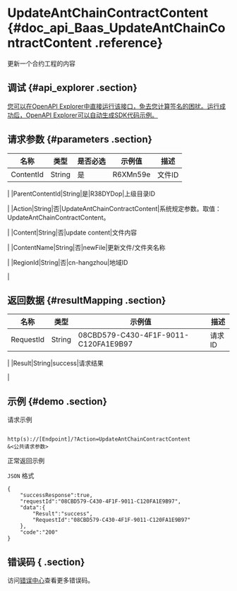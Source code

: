 # UpdateAntChainContractContent {#doc_api_Baas_UpdateAntChainContractContent .reference}

更新一个合约工程的内容

## 调试 {#api_explorer .section}

[您可以在OpenAPI Explorer中直接运行该接口，免去您计算签名的困扰。运行成功后，OpenAPI Explorer可以自动生成SDK代码示例。](https://api.aliyun.com/#product=Baas&api=UpdateAntChainContractContent&type=RPC&version=2018-12-21)

## 请求参数 {#parameters .section}

|名称|类型|是否必选|示例值|描述|
|--|--|----|---|--|
|ContentId|String|是|R6XMn59e|文件ID

 |
|ParentContentId|String|是|R38DYDop|上级目录ID

 |
|Action|String|否|UpdateAntChainContractContent|系统规定参数。取值：UpdateAntChainContractContent。

 |
|Content|String|否|update content|文件内容

 |
|ContentName|String|否|newFile|更新文件/文件夹名称

 |
|RegionId|String|否|cn-hangzhou|地域ID

 |

## 返回数据 {#resultMapping .section}

|名称|类型|示例值|描述|
|--|--|---|--|
|RequestId|String|08CBD579-C430-4F1F-9011-C120FA1E9B97|请求ID

 |
|Result|String|success|请求结果

 |

## 示例 {#demo .section}

请求示例

``` {#request_demo}

http(s)://[Endpoint]/?Action=UpdateAntChainContractContent
&<公共请求参数>

```

正常返回示例

`JSON` 格式

``` {#json_return_success_demo}
{
	"successResponse":true,
	"requestId":"08CBD579-C430-4F1F-9011-C120FA1E9B97",
	"data":{
		"Result":"success",
		"RequestId":"08CBD579-C430-4F1F-9011-C120FA1E9B97"
	},
	"code":"200"
}
```

## 错误码 { .section}

访问[错误中心](https://error-center.aliyun.com/status/product/Baas)查看更多错误码。

